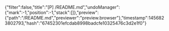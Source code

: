 {"filter":false,"title":"[P] /README.md","undoManager":{"mark":-1,"position":-1,"stack":[]},"preview":{"path":"/README.md","previewer":"preview.browser"},"timestamp":1456823802793,"hash":"67452301efcdab8998badcfe10325476c3d2e1f0"}